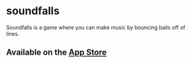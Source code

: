 # soundfalls
Soundfalls is a game where you can make music by bouncing balls off of lines.

## Available on the [App Store](https://apps.apple.com/us/app/soundfalls/id1589860247)
